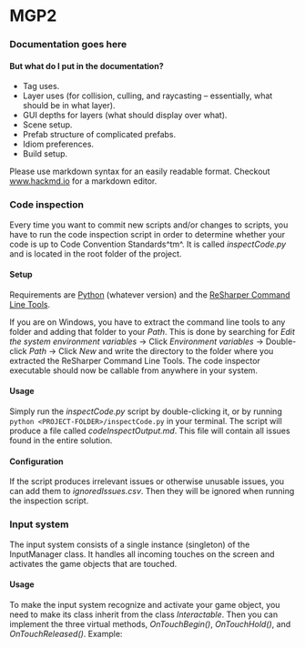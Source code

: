 # MGP2
### Documentation goes here
#### But what do I put in the documentation?

- Tag uses.
- Layer uses (for collision, culling, and raycasting – essentially, what should be in what layer).
- GUI depths for layers (what should display over what).
- Scene setup.
- Prefab structure of complicated prefabs.
- Idiom preferences.
- Build setup.

Please use markdown syntax for an easily readable format. Checkout www.hackmd.io for a markdown editor.

### Code inspection
Every time you want to commit new scripts and/or changes to scripts, you have to run the code inspection script in order to determine whether your code is up to Code Convention Standards^tm^. It is called *inspectCode.py* and is located in the root folder of the project.

#### Setup
Requirements are [Python](https://www.python.org/downloads/) (whatever version) and the [ReSharper Command Line Tools](https://www.jetbrains.com/resharper/download/index.html#section=resharper-clt). 

If you are on Windows, you have to extract the command line tools to any folder and adding that folder to your *Path*. This is done by searching for *Edit the system environment variables* -> Click *Environment variables* -> Double-click *Path* -> Click *New* and write the directory to the folder where you extracted the ReSharper Command Line Tools. The code inspector executable should now be callable from anywhere in your system.

#### Usage
Simply run the *inspectCode.py* script by double-clicking it, or by running 
`python <PROJECT-FOLDER>/inspectCode.py` in your terminal. The script will produce a file called *codeInspectOutput.md*. This file will contain all issues found in the entire solution.

#### Configuration
If the script produces irrelevant issues or otherwise unusable issues, you can add them to *ignoredIssues.csv*. Then they will be ignored when running the inspection script.

### Input system
The input system consists of a single instance (singleton) of the InputManager class. It handles all incoming touches on the screen and activates the game objects that are touched. 

#### Usage
To make the input system recognize and activate your game object, you need to make its class inherit from the class *Interactable*. Then you can implement the three virtual methods, *OnTouchBegin()*, *OnTouchHold()*, and *OnTouchReleased()*. 
Example: 